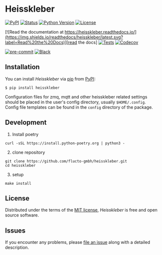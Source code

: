 # Heisskleber

[![PyPI](https://img.shields.io/pypi/v/heisskleber.svg)][pypi status]
[![Status](https://img.shields.io/pypi/status/heisskleber.svg)][pypi status]
[![Python Version](https://img.shields.io/pypi/pyversions/heisskleber)][pypi status]
[![License](https://img.shields.io/pypi/l/heisskleber)][license]

[![Read the documentation at https://heisskleber.readthedocs.io/](https://img.shields.io/readthedocs/heisskleber/latest.svg?label=Read%20the%20Docs)][read the docs]
[![Tests](https://github.com/flucto-gmbh/heisskleber/workflows/Tests/badge.svg)][tests]
[![Codecov](https://codecov.io/gh/flucto-gmbh/heisskleber/branch/main/graph/badge.svg)][codecov]

[![pre-commit](https://img.shields.io/badge/pre--commit-enabled-brightgreen?logo=pre-commit&logoColor=white)][pre-commit]
[![Black](https://img.shields.io/badge/code%20style-black-000000.svg)][black]

[pypi status]: https://pypi.org/project/heisskleber/
[read the docs]: https://heisskleber.readthedocs.io/
[tests]: https://github.com/flucto-gmbh/heisskleber/actions?workflow=Tests
[codecov]: https://app.codecov.io/gh/flucto-gmbh/heisskleber
[pre-commit]: https://github.com/pre-commit/pre-commit
[black]: https://github.com/psf/black

## Installation

You can install _Heisskleber_ via [pip] from [PyPI]:

```console
$ pip install heisskleber
```

Configuration files for zmq, mqtt and other heisskleber related settings should be placed in the user's config directory, usually `$HOME/.config`. Config file templates can be found in the `config`
directory of the package.

## Development

1. Install poetry

```
curl -sSL https://install.python-poetry.org | python3 -
```

2. clone repository

```
git clone https://github.com/flucto-gmbh/heisskleber.git
cd heisskleber
```

3. setup

```
make install
```

## License

Distributed under the terms of the [MIT license][license],
_Heisskleber_ is free and open source software.

## Issues

If you encounter any problems,
please [file an issue] along with a detailed description.

[pip]: https://pip.pypa.io/
[file an issue]: https://github.com/flucto-gmbh/heisskleber/issues
[pypi]: https://pypi.org/

<!-- github-only -->

[license]: https://github.com/flucto-gmbh/heisskleber/blob/main/LICENSE
[contributor guide]: https://github.com/flucto-gmbh/heisskleber/blob/main/CONTRIBUTING.md
[command-line reference]: https://heisskleber.readthedocs.io/en/latest/usage.html
